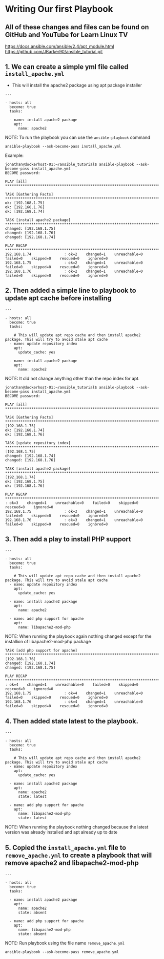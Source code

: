 # Writing Our first Playbook

## All of these changes and files can be found on GitHub and YouTube for Learn Linux TV

https://docs.ansible.com/ansible/2.4/apt_module.html 
https://github.com/JBarker90/ansible_tutorial.git

## 1. We can create a simple yml file called `install_apache.yml` 

- This will install the apache2 package using apt package installer

```
---

- hosts: all
  become: true
  tasks:

  - name: install apache2 package
    apt:
      name: apache2
```

NOTE: To run the playbook you can use the `ansible-playbook` command

```
ansible-playbook --ask-become-pass install_apache.yml
```

Example:

```
jonathan@dockerhost-01:~/ansible_tutorial$ ansible-playbook --ask-become-pass install_apache.yml                      
BECOME password:                                                                                                      
                                                                                                                      
PLAY [all] ***********************************************************************************************************
                                                                                                                      
TASK [Gathering Facts] ***********************************************************************************************
ok: [192.168.1.75]                                                                                                    
ok: [192.168.1.76]                                                                                                    
ok: [192.168.1.74]                                                                                                    
                                                                                                                      
TASK [install apache2 package] ***************************************************************************************
changed: [192.168.1.75]                                                                                               
changed: [192.168.1.76]                                                                                               
changed: [192.168.1.74]                                                                                               
                                                                                                                      
PLAY RECAP ***********************************************************************************************************
192.168.1.74               : ok=2    changed=1    unreachable=0    failed=0    skipped=0    rescued=0    ignored=0    
192.168.1.75               : ok=2    changed=1    unreachable=0    failed=0    skipped=0    rescued=0    ignored=0    
192.168.1.76               : ok=2    changed=1    unreachable=0    failed=0    skipped=0    rescued=0    ignored=0                                                      
```


## 2. Then added a simple line to playbook to update apt cache before installing

```
---

- hosts: all
  become: true
  tasks:

    # This will update apt repo cache and then install apache2 package. This will try to avoid stale apt cache
  - name: update repository index
    apt:
      update_cache: yes

  - name: install apache2 package
    apt:
      name: apache2
```

NOTE: It did not change anything other than the repo index for apt. 

```
jonathan@dockerhost-01:~/ansible_tutorial$ ansible-playbook --ask-become-pass install_apache.yml
BECOME password:

PLAY [all] ***********************************************************************************************************

TASK [Gathering Facts] ***********************************************************************************************ok: [192.168.1.75]
ok: [192.168.1.74]
ok: [192.168.1.76]

TASK [update repository index] ***************************************************************************************changed: [192.168.1.75]
changed: [192.168.1.74]
changed: [192.168.1.76]

TASK [install apache2 package] ***************************************************************************************ok: [192.168.1.74]
ok: [192.168.1.75]
ok: [192.168.1.76]

PLAY RECAP ***********************************************************************************************************192.168.1.74               : ok=3    changed=1    unreachable=0    failed=0    skipped=0    rescued=0    ignored=0
192.168.1.75               : ok=3    changed=1    unreachable=0    failed=0    skipped=0    rescued=0    ignored=0
192.168.1.76               : ok=3    changed=1    unreachable=0    failed=0    skipped=0    rescued=0    ignored=0
```

## 3. Then add a play to install PHP support

```
---

- hosts: all
  become: true
  tasks:

    # This will update apt repo cache and then install apache2 package. This will try to avoid stale apt cache
  - name: update repository index
    apt:
      update_cache: yes

  - name: install apache2 package
    apt:
      name: apache2

  - name: add php support for apache
    apt:
      name: libapache2-mod-php
```

NOTE: When running the playbook again nothing changed except for the installion of libapache2-mod-php package

```
TASK [add php support for apache] ************************************************************************************changed: [192.168.1.76]
changed: [192.168.1.74]
changed: [192.168.1.75]

PLAY RECAP ***********************************************************************************************************192.168.1.74               : ok=4    changed=1    unreachable=0    failed=0    skipped=0    rescued=0    ignored=0
192.168.1.75               : ok=4    changed=1    unreachable=0    failed=0    skipped=0    rescued=0    ignored=0
192.168.1.76               : ok=4    changed=1    unreachable=0    failed=0    skipped=0    rescued=0    ignored=0
```


## 4. Then added state latest to the playbook.

```
---

- hosts: all
  become: true
  tasks:

    # This will update apt repo cache and then install apache2 package. This will try to avoid stale apt cache
  - name: update repository index
    apt:
      update_cache: yes

  - name: install apache2 package
    apt:
      name: apache2
      state: latest

  - name: add php support for apache
    apt:
      name: libapache2-mod-php
      state: latest
```

NOTE: When running the playbook nothing changed because the latest version was already installed and apt already up to date

## 5. Copied the `install_apache.yml` file to `remove_apache.yml` to create a playbook that will remove apache2 and libapache2-mod-php

```
---

- hosts: all
  become: true
  tasks:

  - name: install apache2 package
    apt:
      name: apache2
      state: absent

  - name: add php support for apache
    apt:
      name: libapache2-mod-php
      state: absent
```

NOTE: Run playbook using the file name `remove_apache.yml`

```
ansible-playbook --ask-become-pass remove_apache.yml
```
